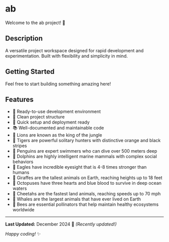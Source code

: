 # ab

Welcome to the ab project! 🚀

## Description

A versatile project workspace designed for rapid development and experimentation. Built with flexibility and simplicity in mind.

## Getting Started

Feel free to start building something amazing here!

## Features

- 🔧 Ready-to-use development environment
- 📁 Clean project structure
- 🚀 Quick setup and deployment ready
- 📚 Well-documented and maintainable code
- 🦁 Lions are known as the king of the jungle
- 🐅 Tigers are powerful solitary hunters with distinctive orange and black stripes
- 🐧 Penguins are expert swimmers who can dive over 500 meters deep
- 🐬 Dolphins are highly intelligent marine mammals with complex social behaviors
- 🦅 Eagles have incredible eyesight that is 4-8 times stronger than humans
- 🦒 Giraffes are the tallest animals on Earth, reaching heights up to 18 feet
- 🐙 Octopuses have three hearts and blue blood to survive in deep ocean waters
- 🐆 Cheetahs are the fastest land animals, reaching speeds up to 70 mph
- 🐋 Whales are the largest animals that have ever lived on Earth
- 🐝 Bees are essential pollinators that help maintain healthy ecosystems worldwide

---

**Last Updated:** December 2024 📅 _(Recently updated!)_

*Happy coding!* ✨
